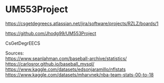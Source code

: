 # UM553Project

https://csgetdegreecs.atlassian.net/jira/software/projects/RZLZ/boards/1

https://github.com/Jhodg99/UM553Project

CsGetDegrEECS


Sources:  
https://www.seanlahman.com/baseball-archive/statistics/  
https://carlosror.github.io/baseball_mysql/  
https://www.kaggle.com/datasets/edsonjaramillo/nflstats  
https://www.kaggle.com/datasets/mharvnek/nba-team-stats-00-to-18
